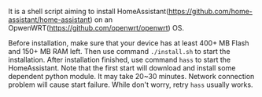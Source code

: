 It is a shell script aiming to install HomeAssistant(https://github.com/home-assistant/home-assistant) on an OpwenWRT(https://github.com/openwrt/openwrt) OS.  

Before installation, make sure that your device has at least 400+ MB Flash and 150+ MB RAM left. Then use command `./install.sh` to start the installation. 
After installation finished, use command `hass` to start the HomeAssistant. Note that the first start will download and install some dependent python module.
It may take 20~30 minutes. Network connection problem will cause start failure. While don't worry, retry `hass` usually works.

